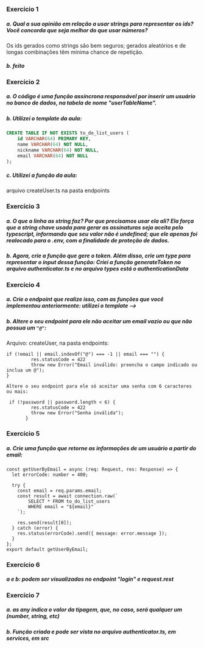 ### Exercício 1

##### a. Qual a sua opinião em relação a usar strings para representar os ids? Você concorda que seja melhor do que usar números?

Os ids gerados como strings são bem seguros; gerados aleatórios e de longas combinações têm mínima chance de repetição.

##### b. feito

### Exercício 2

##### a. O código é uma função assíncrona responsável por inserir um usuário no banco de dados, na tabela de nome "userTableName".

##### b. Utilizei o template da aula:

```sql
CREATE TABLE IF NOT EXISTS to_do_list_users (
    id VARCHAR(64) PRIMARY KEY,
    name VARCHAR(64) NOT NULL,
    nickname VARCHAR(64) NOT NULL,
    email VARCHAR(64) NOT NULL
);
```

##### c. Utilizei a função da aula:

arquivo createUser.ts na pasta endpoints

### Exercício 3

##### a. O que a linha as string faz? Por que precisamos usar ela ali? Ela força que a string chave usada para gerar as assinaturas seja aceita pelo typescript, informando que seu valor não é undefined; que ele apenas foi realocado para o .env, com a finalidade de proteção de dados.

##### b. Agora, crie a função que gere o token. Além disso, crie um type para representar o input dessa função: Criei a função generateToken no arquivo authenticator.ts e no arquivo types está o authenticationData

### Exercício 4

##### a. Crie o endpoint que realize isso, com as funções que você implementou anteriormente: utilizei o template -->

##### b. Altere o seu endpoint para ele não aceitar um email vazio ou que não possua um `"@"`:

Arquivo: createUser, na pasta endpoints:


```tsx
if (!email || email.indexOf("@") === -1 || email === "") {
         res.statusCode = 422
         throw new Error("Email inválido: preencha o campo indicado ou inclua um @");
}

Altere o seu endpoint para ele só aceitar uma senha com 6 caracteres ou mais:

 if (!password || password.length < 6) {
         res.statusCode = 422
         throw new Error("Senha inválida");
       }

```

### Exercício 5

##### a. Crie uma função que retorne as informações de um usuário a partir do email:

```tsx
const getUserByEmail = async (req: Request, res: Response) => {
  let errorCode: number = 400;

  try {
    const email = req.params.email;
    const result = await connection.raw(`
        SELECT * FROM to_do_list_users
	    WHERE email = "${email}"
    `);

    res.send(result[0]);
  } catch (error) {
    res.status(errorCode).send({ message: error.message });
  }
};
export default getUserByEmail;
```

### Exercício 6

##### a e b: podem ser visualizadas no endpoint "login" e request.rest

### Exercício 7

##### a. as any indica o valor da tipagem, que, no caso, será qualquer um (number, string, etc)

##### b. Função criada e pode ser vista no arquivo authenticator.ts, em services, em src
